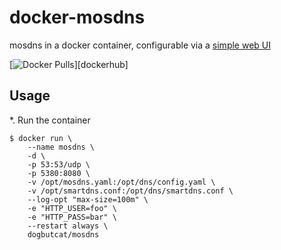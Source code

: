 # docker-mosdns

mosdns in a docker container, configurable via a [simple web UI](https://github.com/jpillora/webproc)

[![Docker Pulls](https://img.shields.io/docker/pulls/dogbutcat/mosdns.svg)][dockerhub]

## Usage

*. Run the container

   ```shell
   $ docker run \
       --name mosdns \
       -d \
       -p 53:53/udp \
       -p 5380:8080 \
       -v /opt/mosdns.yaml:/opt/dns/config.yaml \
       -v /opt/smartdns.conf:/opt/dns/smartdns.conf \
       --log-opt "max-size=100m" \
       -e "HTTP_USER=foo" \
       -e "HTTP_PASS=bar" \
       --restart always \
       dogbutcat/mosdns
   ```
